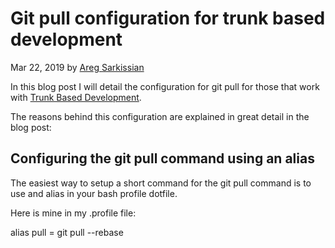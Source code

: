 # Git pull configuration for trunk based development

Mar 22, 2019 by [Areg Sarkissian](https://aregsar.com/about)

In this blog post I will detail the configuration for git pull for those that work with [Trunk Based Development]().

The reasons behind this configuration are explained in great detail in the blog post:



## Configuring the git pull command using an alias

The easiest way to setup a short command for the git pull command is to use and alias in your bash profile dotfile.

Here is mine in my .profile file:

alias pull = git pull --rebase